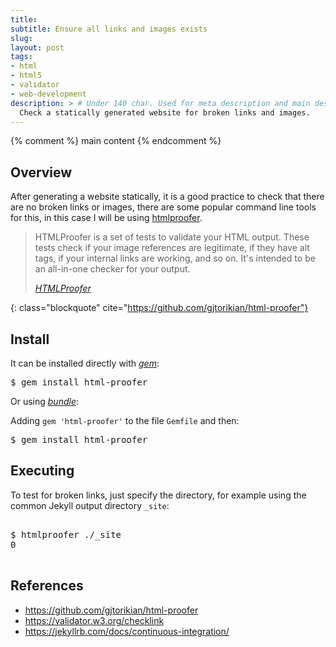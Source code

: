 ```yaml
---
title: 
subtitle: Ensure all links and images exists
slug: 
layout: post
tags:
- html
- html5
- validator
- web-development
description: > # Under 140 char. Used for meta description and main description
  Check a statically generated website for broken links and images.
---
```


{% comment %} main content {% endcomment %}
## Overview

After generating a website statically, it is a good practice to check
that there are no broken links or images, there are some popular
command line tools for this, in this case I will be
using [htmlproofer](https://github.com/gjtorikian/html-proofer).

> HTMLProofer is a set of tests to validate your HTML output. These
> tests check if your image references are legitimate, if they have
> alt tags, if your internal links are working, and so on. It's
> intended to be an all-in-one checker for your output.
> <footer class="blockquote-footer"> <cite><a href="https://github.com/gjtorikian/html-proofer">HTMLProofer</a></cite></footer>
{: class="blockquote" cite="https://github.com/gjtorikian/html-proofer"}
	
## Install

It can be installed directly with *[gem](https://rubygems.org)*:

<pre class="shell">
<span class="shell-prompt">$</span> <kbd>gem install html-proofer</kbd>
</pre>

Or using *[bundle](bundler.io)*:

Adding `gem 'html-proofer'` to the file `Gemfile` and then:

<pre class="shell">
<span class="shell-prompt">$</span> <kbd>gem install html-proofer</kbd>
</pre>

## Executing

To test for broken links, just specify the directory, for example
using the common Jekyll output directory `_site`:

<pre class="shell">
<samp>
<span class="shell-prompt">$</span> <kbd>htmlproofer ./_site</kbd>
0
</samp>
</pre>

## References

- <https://github.com/gjtorikian/html-proofer>
- <https://validator.w3.org/checklink>
- <https://jekyllrb.com/docs/continuous-integration/>

